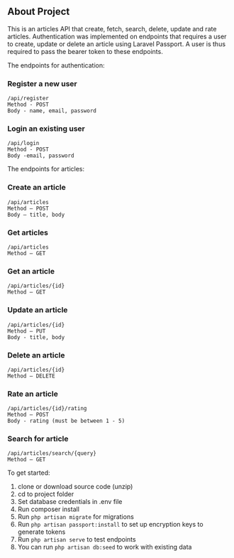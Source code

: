 
## About Project

This is an articles API that create, fetch, search, delete, update and rate articles. Authentication was implemented on endpoints that requires a user to create, update or delete an article using Laravel Passport. A user is thus required to pass the bearer token to these endpoints.  

The endpoints for authentication: 

### Register a new user 
```
/api/register
Method - POST
Body - name, email, password
```
### Login an existing user
```
/api/login
Method - POST
Body -email, password
```
The endpoints for articles: 

### Create an article
```
/api/articles
Method – POST
Body – title, body
```

### Get articles
```
/api/articles
Method – GET
```
### Get an article
```
/api/articles/{id}
Method – GET
```

### Update an article
```
/api/articles/{id}
Method – PUT
Body - title, body
```
### Delete an article
```
/api/articles/{id}
Method – DELETE
```

### Rate an article
```
/api/articles/{id}/rating
Method – POST
Body - rating (must be between 1 - 5)
```

### Search for article
```
/api/articles/search/{query}
Method – GET
```
To get started: 
1. clone or download source code (unzip)
2. cd to project folder
3. Set database credentials in .env file
4. Run composer install
5. Run `php artisan migrate` for migrations
6. Run `php artisan passport:install` to set up encryption keys to generate tokens
7. Run `php artisan serve` to test endpoints
8. You can run `php artisan db:seed` to work with existing data

